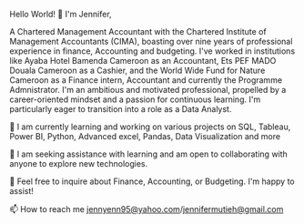 Hello World! 👋 I'm Jennifer, 

A Chartered Management Accountant with the Chartered Institute of Management Accountants (CIMA), boasting over nine years of professional experience in finance, Accounting and budgeting. I've worked in institutions like Ayaba Hotel Bamenda Cameroon as an Accountant, Ets PEF MADO Douala Cameroon as a Cashier, and the World Wide Fund for Nature Cameroon as a Finance intern, Accountant and currently the Programme Admnistrator. I'm an ambitious and motivated professional, propelled by a career-oriented mindset and a passion for continuous learning. I'm particularly eager to transition into a role as a Data Analyst.

🔭 I am currently learning and working on various projects on SQL, Tableau, Power BI, Python, Advanced excel, Pandas, Data Visualization and more

🤝 I am seeking assistance with learning and am open to collaborating with anyone to explore new technologies.

💬 Feel free to inquire about Finance, Accounting, or Budgeting. I'm happy to assist!

📫 How to reach me jennyenn95@yahoo.com/jennifermutieh@gmail.com

